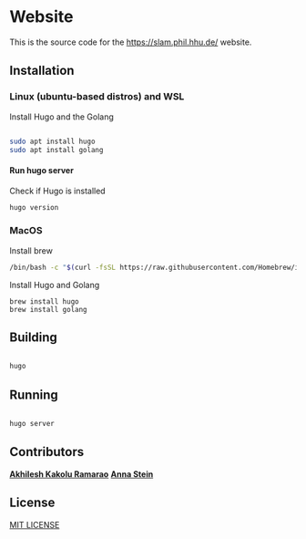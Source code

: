 # Website

This is the source code for the https://slam.phil.hhu.de/ website.

## Installation

### Linux (ubuntu-based distros) and WSL

Install Hugo and the Golang

``` sh

sudo apt install hugo
sudo apt install golang

```
#### Run hugo server

Check if Hugo is installed

```sh
hugo version 
```

### MacOS

Install brew 

``` sh
/bin/bash -c "$(curl -fsSL https://raw.githubusercontent.com/Homebrew/install/HEAD/install.sh)"

```

Install Hugo and Golang


```
brew install hugo
brew install golang
```

## Building

``` sh

hugo

```

## Running

``` sh

hugo server

```
## Contributors
[**Akhilesh Kakolu Ramarao**](https://slam.phil.hhu.de/authors/akhilesh/)
[**Anna Stein**](https://slam.phil.hhu.de/authors/anna/)

## License

[MIT LICENSE](https://github.com/hhuslamlab/website/blob/master/LICENSE.md)
